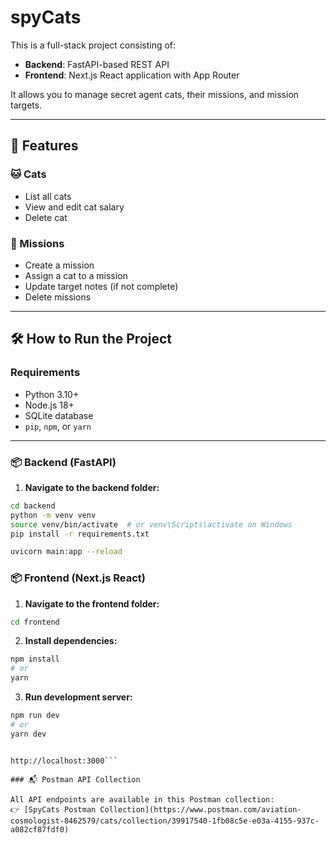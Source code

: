 # spyCats

This is a full-stack project consisting of:

- **Backend**: FastAPI-based REST API
- **Frontend**: Next.js React application with App Router

It allows you to manage secret agent cats, their missions, and mission targets.

---

## 🚀 Features

### 🐱 Cats
- List all cats
- View and edit cat salary
- Delete cat

### 🎯 Missions
- Create a mission 
- Assign a cat to a mission
- Update target notes (if not complete)
- Delete missions 

---

## 🛠️ How to Run the Project

### Requirements

- Python 3.10+
- Node.js 18+
- SQLite database
- `pip`, `npm`, or `yarn`

---

### 📦 Backend (FastAPI)

1. **Navigate to the backend folder:**

```bash
cd backend
python -m venv venv
source venv/bin/activate  # or venv\Scripts\activate on Windows
pip install -r requirements.txt

uvicorn main:app --reload 
```

### 📦 Frontend (Next.js React)

1. **Navigate to the frontend folder:**

```bash
cd frontend
```

2. **Install dependencies:**

```bash
npm install
# or
yarn
```

 3. **Run development server:**

```bash
npm run dev
# or
yarn dev
```
```#Visit in browser:

http://localhost:3000```

### 📬 Postman API Collection

All API endpoints are available in this Postman collection:  
👉 [SpyCats Postman Collection](https://www.postman.com/aviation-cosmologist-8462579/cats/collection/39917540-1fb08c5e-e03a-4155-937c-a082cf87fdf0)

